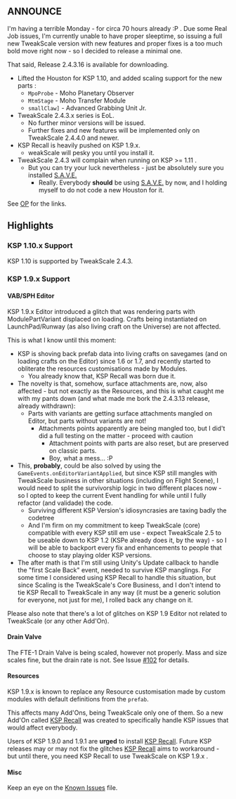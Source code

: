 ## ANNOUNCE

I'm having a terrible Monday - for circa 70 hours already :P . Due some Real Job issues, I'm currently unable to have proper sleeptime, so issuing a full new TweakScale version with new features and proper fixes is a too much bold move right now - so I decided to release a minimal one.

That said, Release 2.4.3.16 is available for downloading.

* Lifted the Houston for KSP 1.10, and added scaling support for the new parts :
	+ `MpoProbe` - Moho Planetary Observer
	+ `MtmStage` - Moho Transfer Module
	+ `smallClaw]` - Advanced Grabbing Unit Jr. 
* TweakScale 2.4.3.x series is EoL.
	+ No further minor versions will be issued.
	+ Further fixes and new features will be implemented only on TweakScale 2.4.4.0 and newer.
* KSP Recall is heavily pushed on KSP 1.9.x.
	+ weakScale will pesky you until you install it.
* TweakScale 2.4.3 will complain when running on KSP >= 1.11 .
	+ But you can try your luck nevertheless - just be absolutely sure you installed [S.A.V.E.](https://forum.kerbalspaceprogram.com/index.php?/topic/94997-181-save-automatic-backup-system-180-3165/)
		- Really. Everybody **should** be using [S.A.V.E.](https://forum.kerbalspaceprogram.com/index.php?/topic/94997-181-save-automatic-backup-system-180-3165/) by now, and I holding myself to do not code a new Houston for it.  

See [OP](https://forum.kerbalspaceprogram.com/index.php?/topic/179030-*) for the links.

## Highlights

### KSP 1.10.x Support

KSP 1.10 is supported by TweakScale 2.4.3.

### KSP 1.9.x Support

#### VAB/SPH Editor

KSP 1.9.x Editor introduced a glitch that was rendering parts with ModulePartVariant displaced on loading. Crafts being instantiated on LaunchPad/Runway (as also living craft on the Universe) are not affected.

This is what I know until this moment:

* KSP is shoving back prefab data into living crafts on savegames (and on loading crafts on the Editor) since 1.6 or 1.7, and recently started to obliterate the resources customisations made by Modules.
	+ You already know that, KSP Recall was born due it.
* The novelty is that, somehow, surface attachments are, now, also affected - but not exactly as the Resources, and this is what caught me with my pants down (and what made me bork the 2.4.3.13 release, already withdrawn):
	+ Parts with variants are getting surface attachments mangled on Editor, but parts without variants are not!
		- Attachments points apparently are being mangled too, but I did't did a full testing on the matter - proceed with caution
			- Attachment points with parts are also reset, but are preserved on classic parts.
			- Boy, what a mess... :P 
* This, **probably**, could be also solved by using the `GameEvents.onEditorVariantApplied`, but since KSP still mangles with TweakScale business in other situations (including on Flight Scene), I would need to split the survivorship logic in two different places now - so I opted to keep the current Event handling for while until I fully refactor (and validade) the code.
	+ Surviving different KSP Version's idiosyncrasies are taxing badly the codetree
	+ And I'm firm on my commitment to keep TweakScale (core) compatible with every KSP still em use - expect TweakScale 2.5 to be useable down to KSP 1.2 (KSPe already does it, by the way) - so I will be able to backport every fix and enhancements to people that choose to stay playing older KSP versions.
* The after math is that I'm still using Unity's Update callback to handle the "first Scale Back" event, needed to survive KSP manglings.
For some time I considered using KSP Recall to handle this situation, but since Scaling is the TweakScale's Core Business, and I don't intend to tie KSP Recall to TweakScale in any way (it must be a generic solution for everyone, not just for me), I rolled back any change on it.

Please also note that there's a lot of glitches on KSP 1.9 Editor not related to TweakScale (or any other Add'On).

#### Drain Valve

The FTE-1 Drain Valve is being scaled, however not properly. Mass and size scales fine, but the drain rate is not. See Issue [#102](https://github.com/net-lisias-ksp/TweakScale/issues/102) for details.


#### Resources

KSP 1.9.x is known to replace any Resource customisation made by custom modules with default definitions from the `prefab`.

This affects many Add'Ons, being TweakScale only one of them. So a new Add'On called [KSP Recall](https://forum.kerbalspaceprogram.com/index.php?/topic/192048-*/) was created to specifically handle KSP issues that would affect everybody.

Users of KSP 1.9.0 and 1.9.1 are **urged** to install [KSP Recall](https://forum.kerbalspaceprogram.com/index.php?/topic/192048-*/). Future KSP releases may or may not fix the glitches [KSP Recall](https://forum.kerbalspaceprogram.com/index.php?/topic/192048-*/) aims to workaround - but until there, you need KSP Recall to use TweakScale on KSP 1.9.x . 

#### Misc

Keep an eye on the [Known Issues](https://github.com/net-lisias-ksp/TweakScale/blob/master/KNOWN_ISSUES.md) file.

